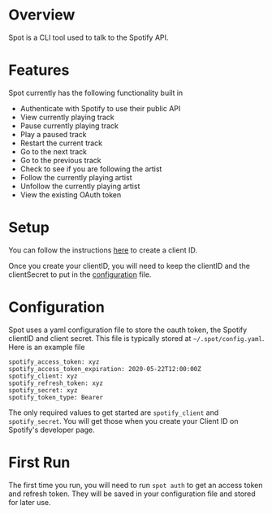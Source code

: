 # Overview
Spot is a CLI tool used to talk to the Spotify API.

# Features
Spot currently has the following functionality built in
* Authenticate with Spotify to use their public API
* View currently playing track
* Pause currently playing track
* Play a paused track
* Restart the current track
* Go to the next track
* Go to the previous track
* Check to see if you are following the artist
* Follow the currently playing artist
* Unfollow the currently playing artist
* View the existing OAuth token

# Setup
You can follow the instructions 
[here](https://developer.spotify.com/documentation/general/guides/app-settings/#register-your-app) 
to create a client ID.

Once you create your clientID, you will need to keep the clientID 
and the clientSecret to put in the [configuration](#Configuration) file.


# Configuration
Spot uses a yaml configuration file to store the oauth token, 
the Spotify clientID and client secret. This file is typically
stored at `~/.spot/config.yaml`. Here is an example file
```
spotify_access_token: xyz
spotify_access_token_expiration: 2020-05-22T12:00:00Z
spotify_client: xyz
spotify_refresh_token: xyz
spotify_secret: xyz
spotify_token_type: Bearer
```
The only required values to get started are `spotify_client` and
`spotify_secret`. You will get those when you create your Client ID
on Spotify's developer page.

# First Run
The first time you run, you will need to run `spot auth` to get
an access token and refresh token. They will be saved in your
configuration file and stored for later use.